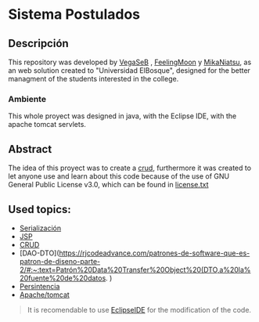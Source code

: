 # Sistema Postulados
## Descripción
This repository was developed by [VegaSeB](https://github.com/vegaSeB) , [FeelingMoon](https://github.com/FeelingMoon) y [MikaNiatsu](https://github.com/MikaNiatsu), as an web solution created to "Universidad ElBosque", designed for the better managment of the students interested in the college.
### Ambiente
This whole proyect was designed in java, with the Eclipse IDE, with the apache tomcat servlets.
## Abstract
The idea of this proyect was to create a [crud](https://es.wikipedia.org/wiki/CRUD), furthermore it was created to let anyone use and learn about this code because of the use of GNU General Public License v3.0, which can be found in [license.txt](https://github.com/vegaSeB/RecursosHumanos/blob/main/LICENSE)
## Used topics:
- [Serialización](https://www.simplilearn.com/tutorials/java-tutorial/serialization-in-java#:~:text=Serialization%20in%20Java%20is%20the,then%20de-serialize%20it%20there.)
- [JSP](https://es.wikipedia.org/wiki/JavaServer_Pages)
- [CRUD](https://es.wikipedia.org/wiki/CRUD)
- [DAO-DTO](https://rjcodeadvance.com/patrones-de-software-que-es-patron-de-diseno-parte-2/#:~:text=Patrón%20Data%20Transfer%20Object%20(DTO,a%20la%20fuente%20de%20datos. )
- [Persintencia](https://www.adictosaltrabajo.com/2007/03/15/persistencia-java/)
- [Apache/tomcat](https://tomcat.apache.org)
> It is recomendable to use [EclipseIDE](https://www.eclipse.org/downloads/) for the modification of the code.
